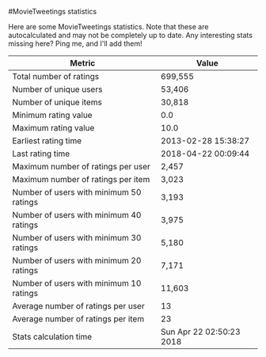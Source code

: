 #MovieTweetings statistics

Here are some MovieTweetings statistics. Note that these are autocalculated and may not be completely up to date. Any interesting stats missing here? Ping me, and I'll add them!

Metric | Value
--- | ---
Total number of ratings                 | 699,555
Number of unique users                  | 53,406
Number of unique items                  | 30,818
Minimum rating value                    | 0.0
Maximum rating value                    | 10.0
Earliest rating time                    | 2013-02-28 15:38:27
Last rating time                        | 2018-04-22 00:09:44
Maximum number of ratings per user      | 2,457
Maximum number of ratings per item      | 3,023
Number of users with minimum 50 ratings | 3,193
Number of users with minimum 40 ratings | 3,975
Number of users with minimum 30 ratings | 5,180
Number of users with minimum 20 ratings | 7,171
Number of users with minimum 10 ratings | 11,603
Average number of ratings per user      | 13
Average number of ratings per item      | 23
Stats calculation time                  | Sun Apr 22 02:50:23 2018

